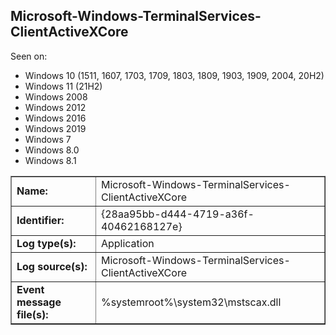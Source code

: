 ## Microsoft-Windows-TerminalServices-ClientActiveXCore

Seen on:
* Windows 10 (1511, 1607, 1703, 1709, 1803, 1809, 1903, 1909, 2004, 20H2)
* Windows 11 (21H2)
* Windows 2008
* Windows 2012
* Windows 2016
* Windows 2019
* Windows 7
* Windows 8.0
* Windows 8.1

<table border="1" class="docutils">
  <tbody>
    <tr>
      <td><b>Name:</b></td>
      <td>Microsoft-Windows-TerminalServices-ClientActiveXCore</td>
    </tr>
    <tr>
      <td><b>Identifier:</b></td>
      <td>{28aa95bb-d444-4719-a36f-40462168127e}</td>
    </tr>
    <tr>
      <td><b>Log type(s):</b></td>
      <td>Application</td>
    </tr>
    <tr>
      <td><b>Log source(s):</b></td>
      <td>Microsoft-Windows-TerminalServices-ClientActiveXCore</td>
    </tr>
    <tr>
      <td><b>Event message file(s):</b></td>
      <td>%systemroot%\system32\mstscax.dll</td>
    </tr>
  </tbody>
</table>

&nbsp;

